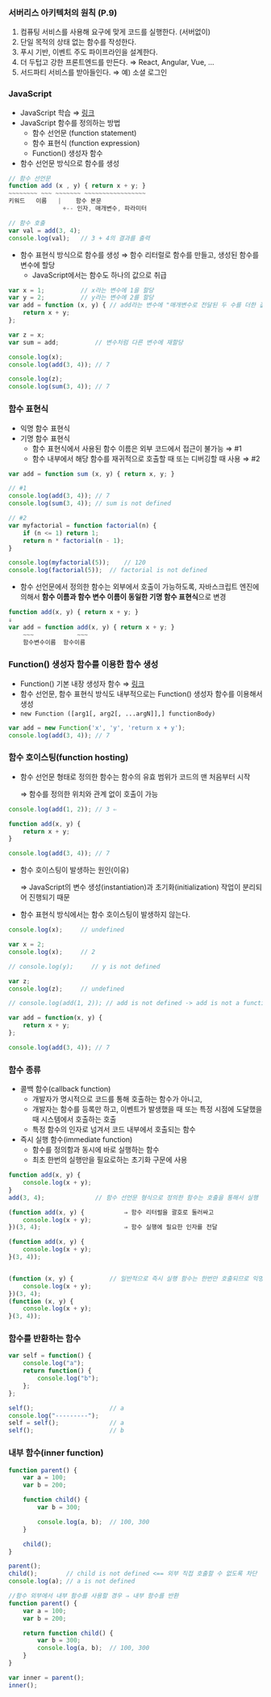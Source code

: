 ### 서버리스 아키텍처의 원칙 (P.9)

1. 컴퓨팅 서비스를 사용해 요구에 맞게 코드를 실행한다. (서버없이)
2. 단일 목적의 상태 없는 함수를 작성한다. 
3. 푸시 기반, 이벤트 주도 파이프라인을 설계한다. 
4. 더 두텁고 강한 프론트엔드를 만든다. ⇒ React, Angular, Vue, ...
5. 서드파티 서비스를 받아들인다. ⇒ 예) 소셜 로그인



### JavaScript

- JavaScript 학습 ⇒ [링크](https://www.w3schools.com/js/DEFAULT.asp)
- JavaScript 함수를 정의하는 방법
  - 함수 선언문 (function statement)
  - 함수 표현식 (function expression)
  - Function() 생성자 함수
- 함수 선언문 방식으로 함수를 생성

```javascript
// 함수 선언문
function add (x , y) { return x + y; }
~~~~~~~~ ~~~ ~~~~~~~ ~~~~~~~~~~~~~~~~~
키워드   이름   |    함수 본문
               +-- 인자, 매개변수, 파라미터    

// 함수 호출
var val = add(3, 4);
console.log(val);	// 3 + 4의 결과를 출력
```

- 함수 표현식 방식으로 함수를 생성 ⇒ 함수 리터럴로 함수를 만들고, 생성된 함수를 변수에 할당
  - JavaScript에서는 함수도 하나의 값으로 취급

```javascript
var x = 1;			// x라는 변수에 1을 할당
var y = 2;			// y라는 변수에 2를 할당
var add = function (x, y) {	// add라는 변수에 "매개변수로 전달된 두 수를 더한 값을 반환하는 익명함수"를 할당
	return x + y;
};

var z = x;	
var sum = add;			// 변수처럼 다른 변수에 재할당

console.log(x);
console.log(add(3, 4));	// 7

console.log(z);
console.log(sum(3, 4));	// 7
```

### 함수 표현식

- 익명 함수 표현식
- 기명 함수 표현식
  - 함수 표현식에서 사용된 함수 이름은 외부 코드에서 접근이 불가능		⇒ #1
  - 함수 내부에서 해당 함수를 재귀적으로 호출할 때 또는 디버깅할 때 사용 	⇒ #2

```javascript
var add = function sum (x, y) { return x, y; }

// #1
console.log(add(3, 4));	// 7
console.log(sum(3, 4));	// sum is not defined

// #2
var myfactorial = function factorial(n) {
    if (n <= 1) return 1;
    return n * factorial(n - 1);
}

console.log(myfactorial(5));	// 120
console.log(factorial(5));	// factorial is not defined
```

- 함수 선언문에서 정의한 함수는 외부에서 호출이 가능하도록, 자바스크립트 엔진에 의해서 **함수 이름과 함수 변수 이름이 동일한 기명 함수 표현식**으로 변경

```javascript
function add(x, y) { return x + y; }
⇓
var add = function add(x, y) { return x + y; }
    ~~~            ~~~
    함수변수이름  함수이름

```

### Function() 생성자 함수를 이용한 함수 생성

- Function() 기본 내장 생성자 함수 ⇒ [링크](https://developer.mozilla.org/ko/docs/Web/JavaScript/Reference/Global_Objects/Function)
- 함수 선언문, 함수 표현식 방식도 내부적으로는 Function() 생성자 함수를 이용해서 생성
- `new Function ([arg1[, arg2[, ...argN]],] functionBody)`

```javascript
var add = new Function('x', 'y', 'return x + y');
console.log(add(3, 4));	// 7
```

### 함수 호이스팅(function hosting)

- 함수 선언문 형태로 정의한 함수는 함수의 유효 범위가 코드의 맨 처음부터 시작

  ⇒ 함수를 정의한 위치와 관계 없이 호출이 가능

```javascript
console.log(add(1, 2));	// 3 ⇐ 

function add(x, y) {
    return x + y;
}

console.log(add(3, 4));	// 7
```

- 함수 호이스팅이 발생하는 원인(이유)

  ⇒ JavaScript의 변수 생성(instantiation)과 초기화(initialization) 작업이 분리되어 진행되기 때문

- 함수 표현식 방식에서는 함수 호이스팅이 발생하지 않는다.

```javascript
console.log(x);     // undefined

var x = 2;
console.log(x);     // 2

// console.log(y);     // y is not defined

var z;
console.log(z);     // undefined

// console.log(add(1, 2)); // add is not defined -> add is not a function

var add = function(x, y) { 
    return x + y;
};

console.log(add(3, 4)); // 7

```

### 함수 종류

- 콜백 함수(callback function)
  - 개발자가 명시적으로 코드를 통해 호출하는 함수가 아니고, 
  - 개발자는 함수를 등록만 하고, 이벤트가 발생했을 때 또는 특정 시점에 도달했을 때 시스템에서 호출하는 호출
  - 특정 함수의 인자로 넘겨서 코드 내부에서 호출되는 함수
- 즉시 실행 함수(immediate function)
  - 함수를 정의함과 동시에 바로 실행하는 함수
  - 최초 한번의 실행만을 필요로하는 초기화 구문에 사용

```javascript
function add(x, y) {
    console.log(x + y);
}
add(3, 4);				// 함수 선언문 형식으로 정의한 함수는 호출을 통해서 실행

(function add(x, y) {			⇒ 함수 리터럴을 괄호로 둘러싸고
    console.log(x + y);
})(3, 4);						⇒ 함수 실행에 필요한 인자를 전달

(function add(x, y) {
    console.log(x + y);
}(3, 4));


(function (x, y) {			// 일반적으로 즉시 실행 함수는 한번만 호출되므로 익명 함수로 구현
    console.log(x + y);
})(3, 4);
(function (x, y) {			
    console.log(x + y);
}(3, 4));
```

### 함수를 반환하는 함수

```javascript
var self = function() {
    console.log("a");
    return function() {
        console.log("b");
    };
};

self();                     // a
console.log("---------");
self = self();              // a
self();                     // b

```

### 내부 함수(inner function)

```javascript
function parent() {
    var a = 100;
    var b = 200;

    function child() {
        var b = 300;

        console.log(a, b);  // 100, 300
    }

    child();
}

parent();
child();        // child is not defined	<== 외부 직접 호출할 수 없도록 차단
console.log(a); // a is not defined

//함수 외부에서 내부 함수를 사용할 경우 ⇒ 내부 함수를 반환
function parent() {
    var a = 100;
    var b = 200;

    return function child() {
        var b = 300;
        console.log(a, b);  // 100, 300
    }
}

var inner = parent();
inner();

```







